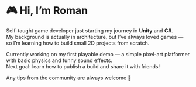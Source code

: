 # 🎮 Hi, I’m Roman

Self-taught game developer just starting my journey in **Unity** and **C#**.  
My background is actually in architecture, but I’ve always loved games — so I’m learning how to build small 2D projects from scratch.

Currently working on my first playable demo — a simple pixel-art platformer with basic physics and funny sound effects.  
Next goal: learn how to publish a build and share it with friends!

Any tips from the community are always welcome 🚀

